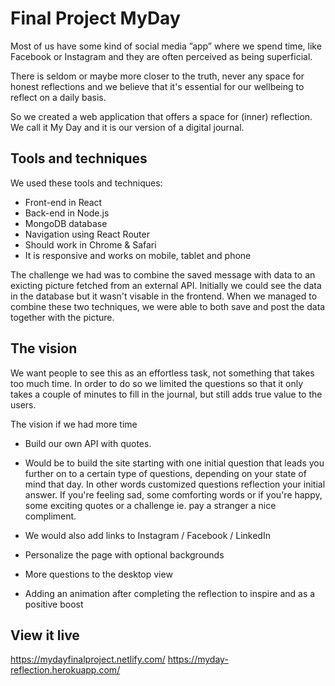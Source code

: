 # Final Project MyDay

Most of us have some kind of social media ”app” where we spend time, like Facebook or Instagram and they are often perceived as being superficial.

There is seldom or maybe more closer to the truth, never any space for honest reflections and we believe that it's essential for our wellbeing to reflect on a daily basis.

So we created a web application that offers a space for (inner) reflection.
We call it My Day and it is our version of a digital journal.

## Tools and techniques

We used these tools and techniques:
- Front-end in React 
- Back-end in Node.js
- MongoDB database
- Navigation using React Router
- Should work in Chrome & Safari
- It is responsive and works on mobile, tablet and phone

The challenge we had was to combine the saved message with data to an exicting picture fetched from an external API. 
Initially we could see the data in the database but it wasn't visable in the frontend. When we managed to combine these two techniques, we were able to both save and post the data together with the picture. 

## The vision

We want people to see this as an effortless task, not something that takes too much time. In order to do so we limited the questions so that it only takes a couple of minutes to fill in the journal, but still adds true value to the users. 

The vision if we had more time
- Build our own API with quotes. 
- Would be to build the site starting with one initial question that leads you further on to a certain type of questions, depending on your state of mind that day. In other words customized questions reflection your initial answer. If you're feeling sad, some comforting words or if you're happy, some exciting quotes or a challenge ie. pay a stranger a nice compliment.

- We would also add links to Instagram / Facebook / LinkedIn
- Personalize the page with optional backgrounds
- More questions to the desktop view
- Adding an animation after completing the reflection to inspire and as a positive boost


## View it live

https://mydayfinalproject.netlify.com/
https://myday-reflection.herokuapp.com/

